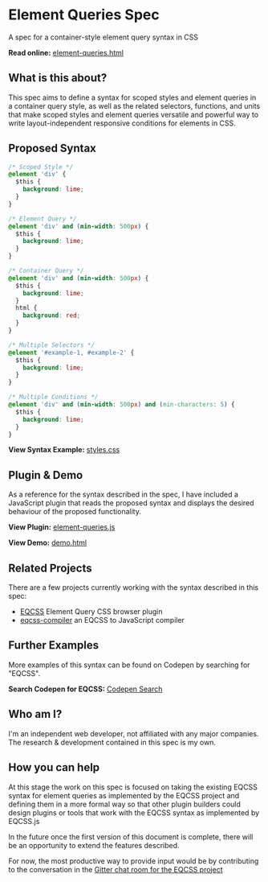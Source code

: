 # Element Queries Spec

A spec for a container-style element query syntax in CSS

**Read online:** [element-queries.html](https://tomhodgins.github.io/element-queries-spec/element-queries.html)

## What is this about?

This spec aims to define a syntax for scoped styles and element queries in a container query style, as well as the related selectors, functions, and units that make scoped styles and element queries versatile and powerful way to write layout-independent responsive conditions for elements in CSS.

## Proposed Syntax

```css
/* Scoped Style */
@element 'div' {
  $this {
    background: lime;
  }
}

/* Element Query */
@element 'div' and (min-width: 500px) {
  $this {
    background: lime;
  }
}

/* Container Query */
@element 'div' and (min-width: 500px) {
  $this {
    background: lime;
  }
  html {
    background: red;
  }
}

/* Multiple Selectors */
@element '#example-1, #example-2' {
  $this {
    background: lime;
  }
}

/* Multiple Conditions */
@element 'div' and (min-width: 500px) and (min-characters: 5) {
  $this {
    background: lime;
  }
}
```

**View Syntax Example:** [styles.css](example/styles.css)

## Plugin & Demo

As a reference for the syntax described in the spec, I have included a JavaScript plugin that reads the proposed syntax and displays the desired behaviour of the proposed functionality.

**View Plugin:** [element-queries.js](plugin/element-queries.js)

**View Demo:** [demo.html](demo.html)

## Related Projects

There are a few projects currently working with the syntax described in this spec:

- [EQCSS](https://github.com/eqcss/eqcss) Element Query CSS browser plugin
- [eqcss-compiler](https://github.com/tomhodgins/eqcss-compiler) an EQCSS to JavaScript compiler

## Further Examples

More examples of this syntax can be found on Codepen by searching for "EQCSS".

**Search Codepen for EQCSS:** [Codepen Search](http://codepen.io/search/pens?q=eqcss&limit=all&type=type-pens)

## Who am I?

I'm an independent web developer, not affiliated with any major companies. The research & development contained in this spec is my own.

## How you can help

At this stage the work on this spec is focused on taking the existing EQCSS syntax for element queries as implemented by the EQCSS project and defining them in a more formal way so that other plugin builders could design plugins or tools that work with the EQCSS syntax as implemented by EQCSS.js

In the future once the first version of this document is complete, there will be an opportunity to extend the features described.

For now, the most productive way to provide input would be by contributing to the conversation in the [Gitter chat room for the EQCSS project](https://gitter.im/eqcss/eqcss)